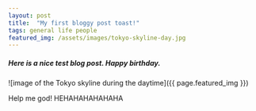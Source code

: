 ```yaml
---
layout: post
title:  "My first bloggy post toast!"
tags: general life people
featured_img: /assets/images/tokyo-skyline-day.jpg
---
```

##### Here is a nice test blog post. Happy birthday.

![image of the Tokyo skyline during the daytime]({{ page.featured_img }})

Help me god!
HEHAHAHAHAHAHA
